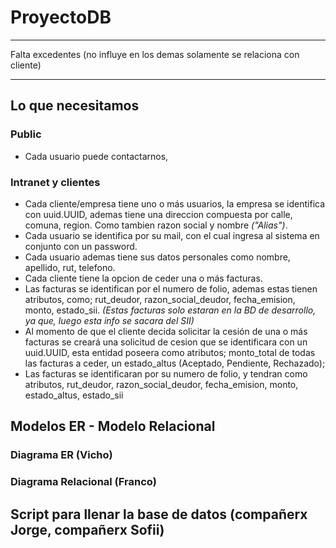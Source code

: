 # ProyectoDB

____
Falta excedentes (no influye en los demas solamente se relaciona con cliente)
____

## Lo que necesitamos

### Public
* Cada usuario puede contactarnos, 

### Intranet y clientes

* Cada cliente/empresa tiene uno o más usuarios, la empresa se identifica con uuid.UUID, ademas tiene una direccion compuesta por calle, comuna, region. Como tambien razon social y nombre _("Alias")_.
* Cada usuario se identifica por su mail, con el cual ingresa al sistema en conjunto con un password.
* Cada usuario ademas tiene sus datos personales como nombre, apellido, rut, telefono.
* Cada cliente tiene la opcion de ceder una o más facturas.
* Las facturas se identifican por el numero de folio, ademas estas tienen atributos, como; rut_deudor, razon_social_deudor, fecha_emision, monto, estado_sii. _(Estas facturas solo estaran en la BD de desarrollo, ya que, luego esta info se sacara del SII)_
* Al momento de que el cliente decida solicitar la cesión de una o más facturas se creará una solicitud de cesion que se identificara con un uuid.UUID, esta entidad poseera como atributos; monto_total de todas las facturas a ceder, un estado_altus (Aceptado, Pendiente, Rechazado);
* Las facturas se identificaran por su numero de folio, y tendran como atributos, rut_deudor, razon_social_deudor, fecha_emision, monto, estado_altus, estado_sii


## Modelos ER - Modelo Relacional

### Diagrama ER (Vicho)



### Diagrama Relacional (Franco)


## Script para llenar la base de datos (compañerx Jorge, compañerx Sofii)

